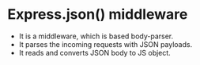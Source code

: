# Express.json() middleware

-   It is a middleware, which is based body-parser.
-   It parses the incoming requests with JSON payloads.
-   It reads and converts JSON body to JS object.

